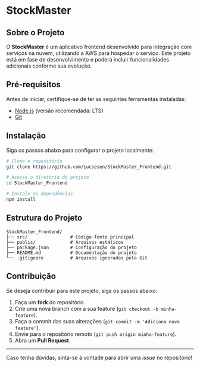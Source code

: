 # StockMaster

## Sobre o Projeto
O **StockMaster** é um aplicativo frontend desenvolvido para integração com serviços na nuvem, utilizando a AWS para hospedar o serviço. Este projeto está em fase de desenvolvimento e poderá incluir funcionalidades adicionais conforme sua evolução.

## Pré-requisitos
Antes de iniciar, certifique-se de ter as seguintes ferramentas instaladas:
- [Node.js](https://nodejs.org/) (versão recomendada: LTS)
- [Git](https://git-scm.com/)

## Instalação
Siga os passos abaixo para configurar o projeto localmente:

```sh
# Clone o repositório
git clone https://github.com/Lucsesen/StockMaster_Frontend.git

# Acesse o diretório do projeto
cd StockMaster_Frontend

# Instale as dependências
npm install
```


## Estrutura do Projeto
```
StockMaster_Frontend/
├── src/                # Código-fonte principal
├── public/             # Arquivos estáticos
├── package.json        # Configuração do projeto
├── README.md           # Documentação do projeto
└── .gitignore          # Arquivos ignorados pelo Git
```


## Contribuição
Se deseja contribuir para este projeto, siga os passos abaixo:
1. Faça um **fork** do repositório.
2. Crie uma nova branch com a sua feature (`git checkout -b minha-feature`).
3. Faça o commit das suas alterações (`git commit -m 'Adiciona nova feature'`).
4. Envie para o repositório remoto (`git push origin minha-feature`).
5. Abra um **Pull Request**.

---

Caso tenha dúvidas, sinta-se à vontade para abrir uma *issue* no repositório!

